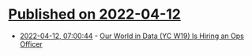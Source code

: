 # [Published on 2022-04-12](index.md)

* [2022-04-12, 07:00:44](https://news.ycombinator.com/item?id=30999510) - [Our World in Data (YC W19) Is Hiring an Ops Officer](https://ourworldindata.org/ops-admin-officer)
